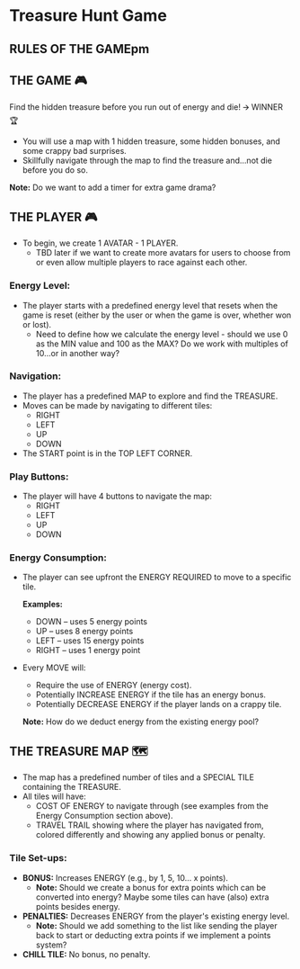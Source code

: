 # Treasure Hunt Game

## RULES OF THE GAMEpm

## THE GAME 🎮
Find the hidden treasure before you run out of energy and die! 🡪 WINNER 🏆

- You will use a map with 1 hidden treasure, some hidden bonuses, and some crappy bad surprises.
- Skillfully navigate through the map to find the treasure and…not die before you do so.

**Note:** Do we want to add a timer for extra game drama?

## THE PLAYER 🎮

- To begin, we create 1 AVATAR - 1 PLAYER.
  - TBD later if we want to create more avatars for users to choose from or even allow multiple players to race against each other.

### Energy Level:
- The player starts with a predefined energy level that resets when the game is reset (either by the user or when the game is over, whether won or lost).
  - Need to define how we calculate the energy level - should we use 0 as the MIN value and 100 as the MAX? Do we work with multiples of 10…or in another way?

### Navigation:
- The player has a predefined MAP to explore and find the TREASURE.
- Moves can be made by navigating to different tiles:
  - RIGHT
  - LEFT
  - UP
  - DOWN
- The START point is in the TOP LEFT CORNER.

### Play Buttons:
- The player will have 4 buttons to navigate the map:
  - RIGHT
  - LEFT
  - UP
  - DOWN

### Energy Consumption:
- The player can see upfront the ENERGY REQUIRED to move to a specific tile.

  **Examples:**
  - DOWN – uses 5 energy points
  - UP – uses 8 energy points
  - LEFT – uses 15 energy points
  - RIGHT – uses 1 energy point

- Every MOVE will:
  - Require the use of ENERGY (energy cost).
  - Potentially INCREASE ENERGY if the tile has an energy bonus.
  - Potentially DECREASE ENERGY if the player lands on a crappy tile.

  **Note:** How do we deduct energy from the existing energy pool?

## THE TREASURE MAP 🗺️
- The map has a predefined number of tiles and a SPECIAL TILE containing the TREASURE.
- All tiles will have:
  - COST OF ENERGY to navigate through (see examples from the Energy Consumption section above).
  - TRAVEL TRAIL showing where the player has navigated from, colored differently and showing any applied bonus or penalty.

### Tile Set-ups:
- **BONUS:** Increases ENERGY (e.g., by 1, 5, 10… x points).
  - **Note:** Should we create a bonus for extra points which can be converted into energy? Maybe some tiles can have (also) extra points besides energy.
- **PENALTIES:** Decreases ENERGY from the player's existing energy level.
  - **Note:** Should we add something to the list like sending the player back to start or deducting extra points if we implement a points system?
- **CHILL TILE:** No bonus, no penalty.